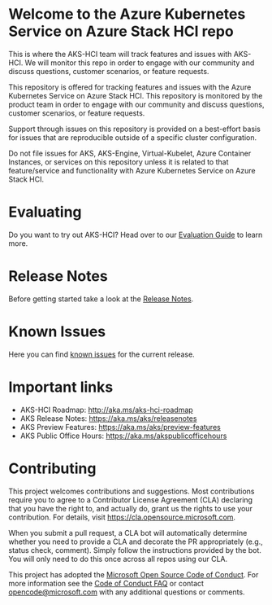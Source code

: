 # Welcome to the Azure Kubernetes Service on Azure Stack HCI repo
This is where the AKS-HCI team will track features and issues with AKS-HCI. We will monitor this repo in order to engage with our community and discuss questions, customer scenarios, or feature requests.

This repository is offered for tracking features and issues with the Azure Kubernetes Service on Azure Stack HCI. This repository is monitored by the product team in order to engage with our community and discuss questions, customer scenarios, or feature requests.

Support through issues on this repository is provided on a best-effort basis for issues that are reproducible outside of a specific cluster configuration.

Do not file issues for AKS, AKS-Engine, Virtual-Kubelet, Azure Container Instances, or services on this repository unless it is related to that feature/service and functionality with Azure Kubernetes Service on Azure Stack HCI.

# Evaluating
Do you want to try out AKS-HCI? Head over to our [Evaluation Guide](https://github.com/Azure/aks-hci/blob/main/Evalguide.md) to learn more.

# Release Notes
Before getting started take a look at the [Release Notes](https://github.com/Azure/aks-hci/blob/main/release.md).

# Known Issues
Here you can find [known issues](https://github.com/Azure/aks-hci/blob/main/known-issues.md) for the current release.

# Important links
* AKS-HCI Roadmap: http://aka.ms/aks-hci-roadmap
* AKS Release Notes: https://aka.ms/aks/releasenotes
* AKS Preview Features: https://aka.ms/aks/preview-features
* AKS Public Office Hours: https://aka.ms/akspublicofficehours


# Contributing

This project welcomes contributions and suggestions.  Most contributions require you to agree to a
Contributor License Agreement (CLA) declaring that you have the right to, and actually do, grant us
the rights to use your contribution. For details, visit https://cla.opensource.microsoft.com.

When you submit a pull request, a CLA bot will automatically determine whether you need to provide
a CLA and decorate the PR appropriately (e.g., status check, comment). Simply follow the instructions
provided by the bot. You will only need to do this once across all repos using our CLA.

This project has adopted the [Microsoft Open Source Code of Conduct](https://opensource.microsoft.com/codeofconduct/).
For more information see the [Code of Conduct FAQ](https://opensource.microsoft.com/codeofconduct/faq/) or
contact [opencode@microsoft.com](mailto:opencode@microsoft.com) with any additional questions or comments.
